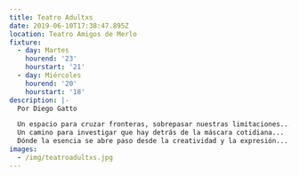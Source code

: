 ```yaml
---
title: Teatro Adultxs
date: 2019-06-10T17:38:47.895Z
location: Teatro Amigos de Merlo
fixture:
  - day: Martes
    hourend: '23'
    hourstart: '21'
  - day: Miércoles
    hourend: '20'
    hourstart: '18'
description: |-
  Por Diego Gatto

  Un espacio para cruzar fronteras, sobrepasar nuestras limitaciones...
  Un camino para investigar que hay detrás de la máscara cotidiana...
  Dónde la esencia se abre paso desde la creatividad y la expresión...
images:
  - /img/teatroadultxs.jpg
---
```



